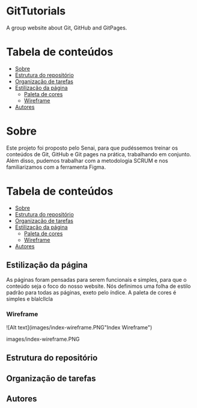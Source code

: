 # GitTutorials
A group website about Git, GitHub and GitPages.

Tabela de conteúdos
=================
<!--ts-->
   * [Sobre](#Estilização-da-página)
   * [Estrutura do repositório](#tabela-de-conteudo)
   * [Organização de tarefas](#instalacao)
   * [Estilização da página](#como-usar)
      * [Paleta de cores](#pre-requisitos)
      * [Wireframe](#local-files)
   * [Autores](#testes)
<!--te-->


# Sobre

Este projeto foi proposto pelo Senai, para que pudéssemos treinar os conteúdos de Git, GitHub e Git pages na prática, trabalhando em conjunto. Além disso, pudemos trabalhar com a metodologia SCRUM e nos familiarizamos com a ferramenta Figma.

Tabela de conteúdos
=================
<!--ts-->
   * [Sobre](#Estilização-da-página)
   * [Estrutura do repositório](#tabela-de-conteudo)
   * [Organização de tarefas](#instalacao)
   * [Estilização da página](#como-usar)
      * [Paleta de cores](#pre-requisitos)
      * [Wireframe](#local-files)
   * [Autores](#testes)
<!--te-->

## Estilização da página
As páginas foram pensadas para serem funcionais e simples, para que o conteúdo seja o foco do nosso website. Nós definimos uma folha de estilo padrão para todas as páginas, exeto pelo índice. A paleta de cores é simples e blalcllcla
###  Wireframe
![Alt text](images/index-wireframe.PNG"Index Wireframe")

images/index-wireframe.PNG


## Estrutura do repositório



## Organização de tarefas


## Autores